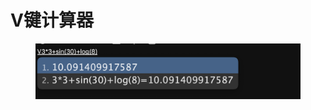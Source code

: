 # V键计算器

<figure><img src="../.gitbook/assets/image (2).png" alt=""><figcaption></figcaption></figure>
